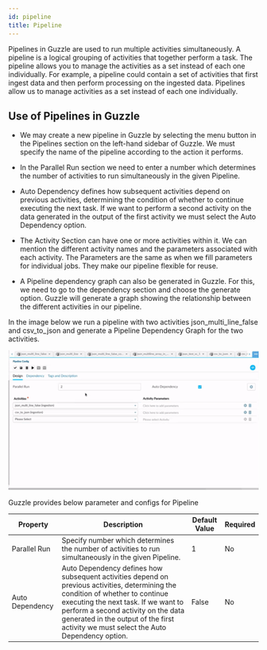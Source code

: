 ```yaml
---
id: pipeline
title: Pipeline
---
```


Pipelines in Guzzle are used to run multiple activities simultaneously. A pipeline is a logical grouping of activities that together perform a task. The pipeline allows you to manage the activities as a set instead of each one individually. For example, a pipeline could contain a set of activities that first ingest data and then perform processing on the ingested data. Pipelines allow us to manage activities as a set instead of each one individually.

## Use of Pipelines in Guzzle

* We may create a new pipeline in Guzzle by selecting the menu button in the Pipelines section on the left-hand sidebar of Guzzle. We must specify the name of the pipeline according to the action it performs.

* In the Parallel Run section we need to enter a number which determines the number of activities to run simultaneously in the given Pipeline.

* Auto Dependency defines how subsequent activities depend on previous activities, determining the condition of whether to continue executing the next task. If we want to perform a second activity on the data generated in the output of the first activity we must select the Auto Dependency option.

* The Activity Section can have one or more activities within it. We can mention the different activity names and the parameters associated with each activity. The Parameters are the same as when we fill parameters for individual jobs. They make our pipeline flexible for reuse.

* A Pipeline dependency graph can also be generated in Guzzle. For this, we need to go to the dependency section and choose the generate option. Guzzle will generate a graph showing the relationship between the different activities in our pipeline.

In the image below we run a pipeline with two activities json_multi_line_false and csv_to_json and generate a Pipeline Dependency Graph for the two activities.

![image alt text](/img/docs/how-to-guides/ingest_data/ezgif.com-gif-maker(4).gif)

Guzzle provides below parameter and configs for Pipeline

|Property|Description|Default Value|Required|
|--- |--- |--- |--- |
|Parallel Run|Specify number which determines the number of activities to run simultaneously in the given Pipeline.|1|No|
|Auto Dependency|Auto Dependency defines how subsequent activities depend on previous activities, determining the condition of whether to continue executing the next task. If we want to perform a second activity on the data generated in the output of the first activity we must select the Auto Dependency option.|False|No|


